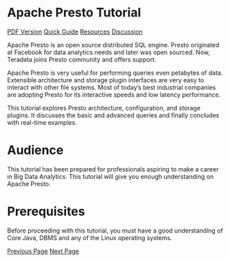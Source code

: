 # Apache Presto Tutorial
[PDF Version](../apache_presto/apache_presto_pdf_version.md)
[Quick Guide](../apache_presto/apache_presto_quick_guide.md)
[Resources](../apache_presto/apache_presto_useful_resources.md)
[Discussion](../apache_presto/apache_presto_discussion.md)

Apache Presto is an open source distributed SQL engine. Presto originated at Facebook for data analytics needs and later was open sourced. Now, Teradata joins Presto community and offers support.

Apache Presto is very useful for performing queries even petabytes of data. Extensible architecture and storage plugin interfaces are very easy to interact with other file systems. Most of today’s best industrial companies are adopting Presto for its interactive speeds and low latency performance.

This tutorial explores Presto architecture, configuration, and storage plugins. It discusses the basic and advanced queries and finally concludes with real-time examples.

# Audience
This tutorial has been prepared for professionals aspiring to make a career in Big Data Analytics. This tutorial will give you enough understanding on Apache Presto.

# Prerequisites
Before proceeding with this tutorial, you must have a good understanding of Core Java, DBMS and any of the Linux operating systems.


[Previous Page](../apache_presto/index.md) [Next Page](../apache_presto/apache_presto_overview.md) 

